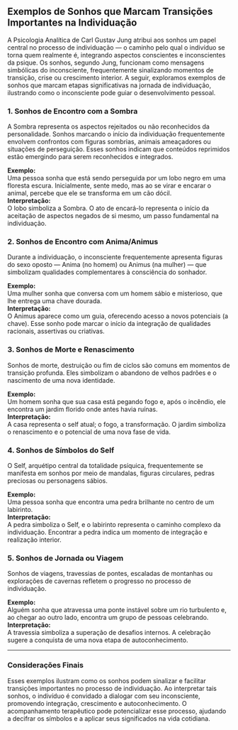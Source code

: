 
## Exemplos de Sonhos que Marcam Transições Importantes na Individuação

A Psicologia Analítica de Carl Gustav Jung atribui aos sonhos um papel central no processo de individuação — o caminho pelo qual o indivíduo se torna quem realmente é, integrando aspectos conscientes e inconscientes da psique. Os sonhos, segundo Jung, funcionam como mensagens simbólicas do inconsciente, frequentemente sinalizando momentos de transição, crise ou crescimento interior. A seguir, exploramos exemplos de sonhos que marcam etapas significativas na jornada de individuação, ilustrando como o inconsciente pode guiar o desenvolvimento pessoal.

### 1. Sonhos de Encontro com a Sombra

A Sombra representa os aspectos rejeitados ou não reconhecidos da personalidade. Sonhos marcando o início da individuação frequentemente envolvem confrontos com figuras sombrias, animais ameaçadores ou situações de perseguição. Esses sonhos indicam que conteúdos reprimidos estão emergindo para serem reconhecidos e integrados.

**Exemplo:**  
Uma pessoa sonha que está sendo perseguida por um lobo negro em uma floresta escura. Inicialmente, sente medo, mas ao se virar e encarar o animal, percebe que ele se transforma em um cão dócil.  
**Interpretação:**  
O lobo simboliza a Sombra. O ato de encará-lo representa o início da aceitação de aspectos negados de si mesmo, um passo fundamental na individuação.

### 2. Sonhos de Encontro com Anima/Animus

Durante a individuação, o inconsciente frequentemente apresenta figuras do sexo oposto — Anima (no homem) ou Animus (na mulher) — que simbolizam qualidades complementares à consciência do sonhador.

**Exemplo:**  
Uma mulher sonha que conversa com um homem sábio e misterioso, que lhe entrega uma chave dourada.  
**Interpretação:**  
O Animus aparece como um guia, oferecendo acesso a novos potenciais (a chave). Esse sonho pode marcar o início da integração de qualidades racionais, assertivas ou criativas.

### 3. Sonhos de Morte e Renascimento

Sonhos de morte, destruição ou fim de ciclos são comuns em momentos de transição profunda. Eles simbolizam o abandono de velhos padrões e o nascimento de uma nova identidade.

**Exemplo:**  
Um homem sonha que sua casa está pegando fogo e, após o incêndio, ele encontra um jardim florido onde antes havia ruínas.  
**Interpretação:**  
A casa representa o self atual; o fogo, a transformação. O jardim simboliza o renascimento e o potencial de uma nova fase de vida.

### 4. Sonhos de Símbolos do Self

O Self, arquétipo central da totalidade psíquica, frequentemente se manifesta em sonhos por meio de mandalas, figuras circulares, pedras preciosas ou personagens sábios.

**Exemplo:**  
Uma pessoa sonha que encontra uma pedra brilhante no centro de um labirinto.  
**Interpretação:**  
A pedra simboliza o Self, e o labirinto representa o caminho complexo da individuação. Encontrar a pedra indica um momento de integração e realização interior.

### 5. Sonhos de Jornada ou Viagem

Sonhos de viagens, travessias de pontes, escaladas de montanhas ou explorações de cavernas refletem o progresso no processo de individuação.

**Exemplo:**  
Alguém sonha que atravessa uma ponte instável sobre um rio turbulento e, ao chegar ao outro lado, encontra um grupo de pessoas celebrando.  
**Interpretação:**  
A travessia simboliza a superação de desafios internos. A celebração sugere a conquista de uma nova etapa de autoconhecimento.

---

### Considerações Finais

Esses exemplos ilustram como os sonhos podem sinalizar e facilitar transições importantes no processo de individuação. Ao interpretar tais sonhos, o indivíduo é convidado a dialogar com seu inconsciente, promovendo integração, crescimento e autoconhecimento. O acompanhamento terapêutico pode potencializar esse processo, ajudando a decifrar os símbolos e a aplicar seus significados na vida cotidiana.
```
